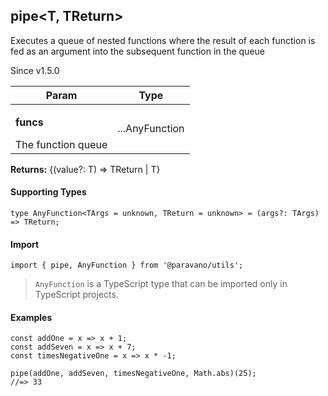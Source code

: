 <h2>pipe&lt;T, TReturn&gt;</h2>
<p>Executes a queue of nested functions where the result of each function is fed as an argument into the subsequent function in the queue</p>
<p>Since v1.5.0</p>
<table>
      <thead>
      <tr>
        <th>Param</th>
        <th>Type</th></tr>
      </thead>
      <tbody><tr><td><p><b>funcs</b></p>The function queue</td><td>...AnyFunction</td></tr></tbody>
    </table><p><b>Returns:</b> {(value?: T) =&gt; TReturn | T}</p><h4>Supporting Types</h4>

```
type AnyFunction<TArgs = unknown, TReturn = unknown> = (args?: TArgs) => TReturn;
```
<h4>Import</h4>

```
import { pipe, AnyFunction } from '@paravano/utils';
```

  <blockquote><p><code>AnyFunction</code> is a TypeScript type that can be imported only in TypeScript projects.</p></blockquote><h4>Examples</h4>




```    
const addOne = x => x + 1;
const addSeven = x => x + 7;
const timesNegativeOne = x => x * -1;

pipe(addOne, addSeven, timesNegativeOne, Math.abs)(25);
//=> 33
```

    